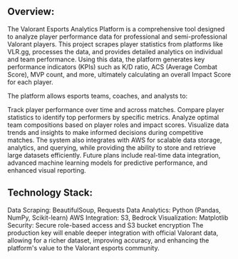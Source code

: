 ## Overview:
The Valorant Esports Analytics Platform is a comprehensive tool designed to analyze player performance data for professional and semi-professional Valorant players. This project scrapes player statistics from platforms like VLR.gg, processes the data, and provides detailed analytics on individual and team performance. Using this data, the platform generates key performance indicators (KPIs) such as K/D ratio, ACS (Average Combat Score), MVP count, and more, ultimately calculating an overall Impact Score for each player.

The platform allows esports teams, coaches, and analysts to:

Track player performance over time and across matches.
Compare player statistics to identify top performers by specific metrics.
Analyze optimal team compositions based on player roles and impact scores.
Visualize data trends and insights to make informed decisions during competitive matches.
The system also integrates with AWS for scalable data storage, analytics, and querying, while providing the ability to store and retrieve large datasets efficiently. Future plans include real-time data integration, advanced machine learning models for predictive performance, and enhanced visual reporting.

## Technology Stack:

Data Scraping: BeautifulSoup, Requests
Data Analytics: Python (Pandas, NumPy, Scikit-learn)
AWS Integration: S3, Bedrock
Visualization: Matplotlib
Security: Secure role-based access and S3 bucket encryption
The production key will enable deeper integration with official Valorant data, allowing for a richer dataset, improving accuracy, and enhancing the platform's value to the Valorant esports community.
